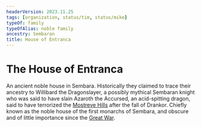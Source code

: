 ```yaml
---
headerVersion: 2023.11.25
tags: [organization, status/tim, status/mike]
typeOf: family
typeOfAlias: noble family
ancestry: Sembaran
title: House of Entranca
---
```

# The House of Entranca

An ancient noble house in Sembara. Historically they claimed to trace their ancestry to Willibard the Dragonslayer, a possibly mythical Sembaran knight who was said to have slain Azaroth the Accursed, an acid-spitting dragon, said to have terrorized the [Mostreve Hills](<../../gazetteer/greater-sembara/mostreve-hills.md>) after the fall of Drankor. Chiefly known as the noble house of the first monarchs of Sembara, and obscure and of little importance since the [Great War](<../../events/1500s/great-war.md>).
 
